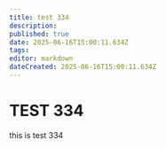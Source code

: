 ```yaml
---
title: test 334
description: 
published: true
date: 2025-06-16T15:00:11.634Z
tags: 
editor: markdown
dateCreated: 2025-06-16T15:00:11.634Z
---
```


# TEST 334
this is test 334
